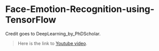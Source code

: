 # Face-Emotion-Recognition-using-TensorFlow

Credit goes to DeepLearning_by_PhDScholar.

> Here is the link to [Youtube video](https://www.youtube.com/watch?v=avv9GQ3b6Qg).

